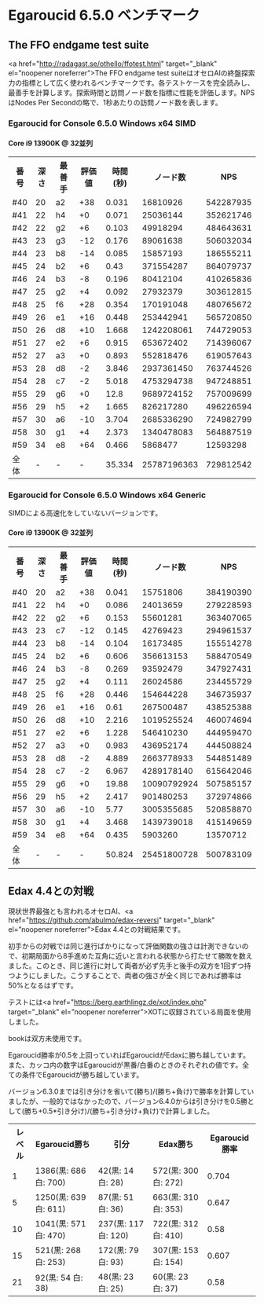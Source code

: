 # Egaroucid 6.5.0 ベンチマーク

## The FFO endgame test suite

<a href="http://radagast.se/othello/ffotest.html" target="_blank" el=”noopener noreferrer”>The FFO endgame test suite</a>はオセロAIの終盤探索力の指標として広く使われるベンチマークです。各テストケースを完全読みし、最善手を計算します。探索時間と訪問ノード数を指標に性能を評価します。NPSはNodes Per Secondの略で、1秒あたりの訪問ノード数を表します。

### Egaroucid for Console 6.5.0 Windows x64 SIMD


#### Core i9 13900K @ 32並列

<table>
<tr>
<th>番号</th>
<th>深さ</th>
<th>最善手</th>
<th>評価値</th>
<th>時間(秒)</th>
<th>ノード数</th>
<th>NPS</th>
</tr>
<tr>
<td>#40</td>
<td>20</td>
<td>a2</td>
<td>+38</td>
<td>0.031</td>
<td>16810926</td>
<td>542287935</td>
</tr>
<tr>
<td>#41</td>
<td>22</td>
<td>h4</td>
<td>+0</td>
<td>0.071</td>
<td>25036144</td>
<td>352621746</td>
</tr>
<tr>
<td>#42</td>
<td>22</td>
<td>g2</td>
<td>+6</td>
<td>0.103</td>
<td>49918294</td>
<td>484643631</td>
</tr>
<tr>
<td>#43</td>
<td>23</td>
<td>g3</td>
<td>-12</td>
<td>0.176</td>
<td>89061638</td>
<td>506032034</td>
</tr>
<tr>
<td>#44</td>
<td>23</td>
<td>b8</td>
<td>-14</td>
<td>0.085</td>
<td>15857193</td>
<td>186555211</td>
</tr>
<tr>
<td>#45</td>
<td>24</td>
<td>b2</td>
<td>+6</td>
<td>0.43</td>
<td>371554287</td>
<td>864079737</td>
</tr>
<tr>
<td>#46</td>
<td>24</td>
<td>b3</td>
<td>-8</td>
<td>0.196</td>
<td>80412104</td>
<td>410265836</td>
</tr>
<tr>
<td>#47</td>
<td>25</td>
<td>g2</td>
<td>+4</td>
<td>0.092</td>
<td>27932379</td>
<td>303612815</td>
</tr>
<tr>
<td>#48</td>
<td>25</td>
<td>f6</td>
<td>+28</td>
<td>0.354</td>
<td>170191048</td>
<td>480765672</td>
</tr>
<tr>
<td>#49</td>
<td>26</td>
<td>e1</td>
<td>+16</td>
<td>0.448</td>
<td>253442941</td>
<td>565720850</td>
</tr>
<tr>
<td>#50</td>
<td>26</td>
<td>d8</td>
<td>+10</td>
<td>1.668</td>
<td>1242208061</td>
<td>744729053</td>
</tr>
<tr>
<td>#51</td>
<td>27</td>
<td>e2</td>
<td>+6</td>
<td>0.915</td>
<td>653672402</td>
<td>714396067</td>
</tr>
<tr>
<td>#52</td>
<td>27</td>
<td>a3</td>
<td>+0</td>
<td>0.893</td>
<td>552818476</td>
<td>619057643</td>
</tr>
<tr>
<td>#53</td>
<td>28</td>
<td>d8</td>
<td>-2</td>
<td>3.846</td>
<td>2937361450</td>
<td>763744526</td>
</tr>
<tr>
<td>#54</td>
<td>28</td>
<td>c7</td>
<td>-2</td>
<td>5.018</td>
<td>4753294738</td>
<td>947248851</td>
</tr>
<tr>
<td>#55</td>
<td>29</td>
<td>g6</td>
<td>+0</td>
<td>12.8</td>
<td>9689724152</td>
<td>757009699</td>
</tr>
<tr>
<td>#56</td>
<td>29</td>
<td>h5</td>
<td>+2</td>
<td>1.665</td>
<td>826217280</td>
<td>496226594</td>
</tr>
<tr>
<td>#57</td>
<td>30</td>
<td>a6</td>
<td>-10</td>
<td>3.704</td>
<td>2685336290</td>
<td>724982799</td>
</tr>
<tr>
<td>#58</td>
<td>30</td>
<td>g1</td>
<td>+4</td>
<td>2.373</td>
<td>1340478083</td>
<td>564887519</td>
</tr>
<tr>
<td>#59</td>
<td>34</td>
<td>e8</td>
<td>+64</td>
<td>0.466</td>
<td>5868477</td>
<td>12593298</td>
</tr>
<tr>
<td>全体</td>
<td>-</td>
<td>-</td>
<td>-</td>
<td>35.334</td>
<td>25787196363</td>
<td>729812542</td>
</tr>
</table>




### Egaroucid for Console 6.5.0 Windows x64 Generic

SIMDによる高速化をしていないバージョンです。

#### Core i9 13900K @ 32並列

<table>
<tr>
<th>番号</th>
<th>深さ</th>
<th>最善手</th>
<th>評価値</th>
<th>時間(秒)</th>
<th>ノード数</th>
<th>NPS</th>
</tr>
<tr>
<td>#40</td>
<td>20</td>
<td>a2</td>
<td>+38</td>
<td>0.041</td>
<td>15751806</td>
<td>384190390</td>
</tr>
<tr>
<td>#41</td>
<td>22</td>
<td>h4</td>
<td>+0</td>
<td>0.086</td>
<td>24013659</td>
<td>279228593</td>
</tr>
<tr>
<td>#42</td>
<td>22</td>
<td>g2</td>
<td>+6</td>
<td>0.153</td>
<td>55601281</td>
<td>363407065</td>
</tr>
<tr>
<td>#43</td>
<td>23</td>
<td>c7</td>
<td>-12</td>
<td>0.145</td>
<td>42769423</td>
<td>294961537</td>
</tr>
<tr>
<td>#44</td>
<td>23</td>
<td>b8</td>
<td>-14</td>
<td>0.104</td>
<td>16173485</td>
<td>155514278</td>
</tr>
<tr>
<td>#45</td>
<td>24</td>
<td>b2</td>
<td>+6</td>
<td>0.606</td>
<td>356613153</td>
<td>588470549</td>
</tr>
<tr>
<td>#46</td>
<td>24</td>
<td>b3</td>
<td>-8</td>
<td>0.269</td>
<td>93592479</td>
<td>347927431</td>
</tr>
<tr>
<td>#47</td>
<td>25</td>
<td>g2</td>
<td>+4</td>
<td>0.111</td>
<td>26024586</td>
<td>234455729</td>
</tr>
<tr>
<td>#48</td>
<td>25</td>
<td>f6</td>
<td>+28</td>
<td>0.446</td>
<td>154644228</td>
<td>346735937</td>
</tr>
<tr>
<td>#49</td>
<td>26</td>
<td>e1</td>
<td>+16</td>
<td>0.61</td>
<td>267500487</td>
<td>438525388</td>
</tr>
<tr>
<td>#50</td>
<td>26</td>
<td>d8</td>
<td>+10</td>
<td>2.216</td>
<td>1019525524</td>
<td>460074694</td>
</tr>
<tr>
<td>#51</td>
<td>27</td>
<td>e2</td>
<td>+6</td>
<td>1.228</td>
<td>546410230</td>
<td>444959470</td>
</tr>
<tr>
<td>#52</td>
<td>27</td>
<td>a3</td>
<td>+0</td>
<td>0.983</td>
<td>436952174</td>
<td>444508824</td>
</tr>
<tr>
<td>#53</td>
<td>28</td>
<td>d8</td>
<td>-2</td>
<td>4.889</td>
<td>2663778933</td>
<td>544851489</td>
</tr>
<tr>
<td>#54</td>
<td>28</td>
<td>c7</td>
<td>-2</td>
<td>6.967</td>
<td>4289178140</td>
<td>615642046</td>
</tr>
<tr>
<td>#55</td>
<td>29</td>
<td>g6</td>
<td>+0</td>
<td>19.88</td>
<td>10090792924</td>
<td>507585157</td>
</tr>
<tr>
<td>#56</td>
<td>29</td>
<td>h5</td>
<td>+2</td>
<td>2.417</td>
<td>901480253</td>
<td>372974866</td>
</tr>
<tr>
<td>#57</td>
<td>30</td>
<td>a6</td>
<td>-10</td>
<td>5.77</td>
<td>3005355685</td>
<td>520858870</td>
</tr>
<tr>
<td>#58</td>
<td>30</td>
<td>g1</td>
<td>+4</td>
<td>3.468</td>
<td>1439739018</td>
<td>415149659</td>
</tr>
<tr>
<td>#59</td>
<td>34</td>
<td>e8</td>
<td>+64</td>
<td>0.435</td>
<td>5903260</td>
<td>13570712</td>
</tr>
<tr>
<td>全体</td>
<td>-</td>
<td>-</td>
<td>-</td>
<td>50.824</td>
<td>25451800728</td>
<td>500783109</td>
</tr>
</table>




## Edax 4.4との対戦

現状世界最強とも言われるオセロAI、<a href="https://github.com/abulmo/edax-reversi" target="_blank" el=”noopener noreferrer”>Edax 4.4</a>との対戦結果です。

初手からの対戦では同じ進行ばかりになって評価関数の強さは計測できないので、初期局面から8手進めた互角に近いと言われる状態から打たせて勝敗を数えました。このとき、同じ進行に対して両者が必ず先手と後手の双方を1回ずつ持つようにしました。こうすることで、両者の強さが全く同じであれば勝率は50%となるはずです。

テストには<a href="https://berg.earthlingz.de/xot/index.php" target="_blank" el=”noopener noreferrer”>XOT</a>に収録されている局面を使用しました。

bookは双方未使用です。

Egaroucid勝率が0.5を上回っていればEgaroucidがEdaxに勝ち越しています。また、カッコ内の数字はEgaroucidが黒番/白番のときのそれぞれの値です。全ての条件でEgaroucidが勝ち越しています。

バージョン6.3.0までは引き分けを省いて(勝ち)/(勝ち+負け)で勝率を計算していましたが、一般的ではなかったので、バージョン6.4.0からは引き分けを0.5勝として(勝ち+0.5*引き分け)/(勝ち+引き分け+負け)で計算しました。

<table>
<tr>
<th>レベル</th>
<th>Egaroucid勝ち</th>
<th>引分</th>
<th>Edax勝ち</th>
<th>Egaroucid勝率</th>
</tr>
<tr>
<td>1</td>
<td>1386(黒: 686 白: 700)</td>
<td>42(黒: 14 白: 28)</td>
<td>572(黒: 300 白: 272)</td>
<td>0.704</td>
</tr>
<tr>
<td>5</td>
<td>1250(黒: 639 白: 611)</td>
<td>87(黒: 51 白: 36)</td>
<td>663(黒: 310 白: 353)</td>
<td>0.647</td>
</tr>
<tr>
<td>10</td>
<td>1041(黒: 571 白: 470)</td>
<td>237(黒: 117 白: 120)</td>
<td>722(黒: 312 白: 410)</td>
<td>0.58</td>
</tr>
<tr>
<td>15</td>
<td>521(黒: 268 白: 253)</td>
<td>172(黒: 79 白: 93)</td>
<td>307(黒: 153 白: 154)</td>
<td>0.607</td>
</tr>
<tr>
<td>21</td>
<td>92(黒: 54 白: 38)</td>
<td>48(黒: 23 白: 25)</td>
<td>60(黒: 23 白: 37)</td>
<td>0.58</td>
</tr>
</table>



